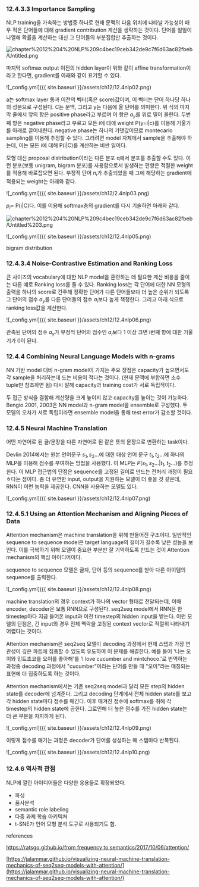 ### 12.4.3.3 Importance Sampling

NLP training을 가속하는 방법중 하나로 현재 문맥의 다음 위치에 나타날 가능성이 매우 적은 단어들에 대해 gradient contribution 계산을 생략하는 것이다. 단어를 일일이 나열해 확률을 계산하는 대신 그 단어들의 부분집합만 추출하는 것이다. 

![chapter%2012%204%20NLP%209c4bec19ceb342de9c7f6d63ac82fbeb/Untitled.png](chapter%2012%204%20NLP%209c4bec19ceb342de9c7f6d63ac82fbeb/12.4nlp01.png)

마지막 softmax output 이전의 hidden layer이 위와 같이 affine transformation이라고 한다면, gradient를 아래와 같이 표기할 수 있다. 

![_config.yml]({{ site.baseurl }}/assets/ch12/12.4nlp02.png)

a는 softmax layer 통과 이전의 벡터(혹은 score)값이며, 이 벡터는 단어 하나당 하나의 성분으로 구성된다. C는 문맥, 그리고 y는 다음에 올 단어를 의미한다. 위 식의 마지막 줄에서 앞의 항은 positive phase라고 부르며 이 항은 $a_y$를 위로 밀어 올린다. 두번째 항은 negative phase라고 부르고 모든 i에 대에 weight P(y=i|c)를 이용해 기울기를 아래로 끌어내린다. negative phase는 하나의 기댓값이므로 montecarlo sampling를 이용해 추정할 수 있다. 그러려면 model 자체에서 sample을 추출해야 하는데, 이는 모든 i에 대해 P(i|C)를 계산하는 비싼 일이다. 

모형 대신 proposal distribution이라는 다른 분포 q에서 분포를 추출할 수도 있다. 이런 분포(보통 unigram, bigram 분포)를 사용함으로서 발생하는 편향은 적절한 weight를 적용해 바로잡으면 된다. 부정적 단어 $n_i$가 추출되었을 때 그에 해당하는 gradient에 적용되는 weight는 아래와 같다. 

![_config.yml]({{ site.baseurl }}/assets/ch12/2.4nlp03.png)

$p_i$= P(i|C)다. 이를 이용해 softmax층의 gradient를 다시 기술하면 아래와 같다. 

![chapter%2012%204%20NLP%209c4bec19ceb342de9c7f6d63ac82fbeb/Untitled%203.png](chapter%2012%204%20NLP%209c4bec19ceb342de9c7f6d63ac82fbeb/12.4nlp04.png)

![_config.yml]({{ site.baseurl }}/assets/ch12/12.4nlp05.png)

bigram distribution

### 12.4.3.4 Noise-Contrastive Estimation and Ranking Loss

큰 사이즈의 vocabulary에 대한 NLP model을 훈련하는 데 필요한 계산 비용을 줄이는 다른 예로 Ranking loss를 들 수 있다. Ranking loss는 각 단어에 대한 NN 모형의 출력을 하나의 score로 간주해 정확한 단어가 다른 단어들보다  더 높은 순위가 되도록 그 단어의 점수 $a_y$를 다른 단어들의 점수 $a_i$보다 높게 책정한다. 그리고 아래 식으로 ranking loss값을 계산한다.  

![_config.yml]({{ site.baseurl }}/assets/ch12/12.4nlp06.png)

관측된 단어의 점수  $a_y$가 부정적 단어의 점수인 $a_i$보다 1 이상 크면 i번째 항에 대한 기울기가 0이 된다. 

### 12.4.4 Combining Neural Language Models with n-grams

NN 기반 model 대비 n-gram model이 가지는 주요 장점은 capacity가 높으면서도 각 sample을 처리하는데 드는 비용이 적다는 것이다. (현재 문맥에 부합하면 소수 tuple만 참조하면 됨) 다시 말해 capacity과 training cost가 서로 독립적이다.  

두 접근 방식을 결함해 계산량을 크게 높이지 않고 capacity를 높이는 것이 가능하다. Bengio 2001, 2003은 NN model과 n-gram model을 ensemble로 구성했다. 두 모델의 오차가 서로 독립이라면 ensemble model을 통해 test error가 감소할 것이다.

### 12.4.5 Neural Machine Translation

어떤 자연어로 된 글/문장을 다른 자연어로 된 같은 뜻의 문장으로 변환하는 task이다. 

Devlin 2014에서는 원본 언어문구 $s_1, s_2...$에 대한 대상 언어 문구 $t_1, t_2...$에 하나의 MLP를 이용해 점수를 부여하는 방법을 사용했다. 이 MLP는 $P(s_1, s_2 ...$|$t_1, t_2...)$를 추정한다. 이 MLP 접근법의 단점은 sequence를 고정된 길이로 만드는 전처리 과정이 필요ㅎ다는 점이다. 좀 더 유연한 input, output을 지원하는 모델이 더 좋을 것 같은데, RNN이 이런 능력을 제공한다. CNN을 사용하는 모델도 있다. 

![_config.yml]({{ site.baseurl }}/assets/ch12/12.4nlp07.png)

  

### 12.4.5.1 Using an Attention Mechanism and Aligning Pieces of Data

Attention mechanism은 machine translation을 위해 만들어진 구조이다. 일반적인 sequence to sequence model은 target language의 길이가 길수록 낮은 성능을 보인다. 이를 극복하기 위해 모델이 중요한 부분만 잘 기억하도록 만드는 것이 Attention mechanism의 핵심 아이디어이다. 

sequence to sequence 모델은 글자, 단어 등의 sequence를 받아 다른 아이템의 sequence를 출력한다. 

![_config.yml]({{ site.baseurl }}/assets/ch12/12.4nlp08.png)

machine translation의 경우 context가 하나의 vector 형태로 전달되는데, 이때 encoder, decoder은 보통 RNN으로 구성된다. seq2seq model에서 RNN은 한 timestep마다 지금 들어온 input과 이전 timestep의 hidden input을 받는다. 이런 모델의 단점은, 긴 input의 경우 전체 맥락을 고정된 context vector로 적절히 나타내기 어렵다는 것이다. 

Attention mechanism은 seq2seq 모델이 decoding 과정에서 현재 스텝과 가장 연관성이 깊은 파트에 집중할 수 있도록 유도하여 이 문제를 해결한다. 예를 들어 '나는 오이와 민트초코를 오이를 좋아해'를 'I love cucumber and mintchoco.'로 번역하는 과정중 decoding 과정에서 "cucumber"이라는 단어를 만들 때 "오이"라는 매칭되는 표현에 더 집중하도록 하는 것이다. 

Attention mechanism에서는 기존 seq2seq model과 달리 모든 step의 hidden state를 decoder에 넘겨준다. 그리고 decoding 단계에서 전체 hidden state를 보고 각 hidden state마다 점수를 매긴다. 이후 매겨진 점수에 softmax를 취해 각 timestep의 hidden state에 곱한다. 그로인해 더 높은 점수를 가진 hidden state는 더 큰 부분을 차지하게 된다. 

![_config.yml]({{ site.baseurl }}/assets/ch12/12.4nlp09.png)

이렇게 점수를 매기는 과정은 decoder가 단어를 생성하는 매 스탭마다 반복된다. 

![_config.yml]({{ site.baseurl }}/assets/ch12/12.4nlp10.png)



### 12.4.6 역사적 관점

NLP에 깔린 아이디어들은 다양한 응용들로 확장되었다. 

- 파싱
- 품사분석
- semantic role labeling
- 다중 과제 학습 아키텍쳐
- t-SNE가 언어 모형 분석 도구로 사용되기도 함.



references

[https://ratsgo.github.io/from frequency to semantics/2017/10/06/attention/](https://ratsgo.github.io/from%20frequency%20to%20semantics/2017/10/06/attention/)

[https://jalammar.github.io/visualizing-neural-machine-translation-mechanics-of-seq2seq-models-with-attention/](https://jalammar.github.io/visualizing-neural-machine-translation-mechanics-of-seq2seq-models-with-attention/)